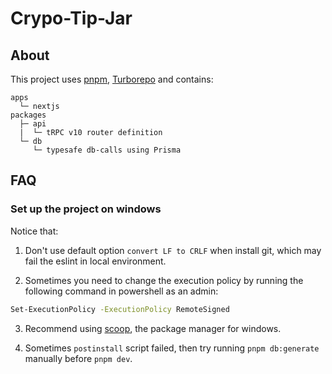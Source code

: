 # Crypo-Tip-Jar

## About

This project uses [pnpm](https://pnpm.io/), [Turborepo](https://turborepo.org/) and contains:

```
apps
  └─ nextjs
packages
  ├─ api
  |  └─ tRPC v10 router definition
  └─ db
     └─ typesafe db-calls using Prisma
```

## FAQ

### Set up the project on windows

Notice that:

1. Don't use default option `convert LF to CRLF` when install git, which may fail the eslint in local environment.

2. Sometimes you need to change the execution policy by running the following command in powershell as an admin:

```bash
Set-ExecutionPolicy -ExecutionPolicy RemoteSigned
```

3. Recommend using [scoop](https://scoop.sh/), the package manager for windows.

4. Sometimes `postinstall` script failed, then try running `pnpm db:generate` manually before `pnpm dev`.
